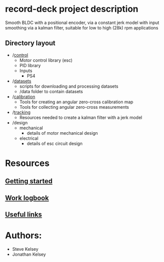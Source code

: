 # record-deck project description

Smooth BLDC with a positional encoder, via a constant jerk model with input smoothing via a kalman filter, suitable for low to high (28k) rpm applications

## Directory layout

- /[control](control/README.md)
    - Motor control library (esc)
    - PID library
    - Inputs
        - PS4
- /[datasets](datasets/README.md)
    - scripts for downloading and processing datasets
    - /data
        folder to contain datasets
- /[calibration](calibration/README.md)
    - Tools for creating an angular zero-cross calibration map
    - Tools for collecting angular zero-cross measurements
- /[tracking](tracking/README.md)
    - Resources needed to create a kalman filter with a jerk model
- /design
    - mechanical
        - details of motor mechanical design
    - electrical
        - details of esc circuit design

# Resources

## [Getting started](GETTING-STARTED.md)
## [Work logbook](resources/log.pdf)
## [Useful links](USEFUL-LINKS.md)

# Authors:
- Steve Kelsey
- Jonathan Kelsey


